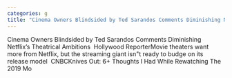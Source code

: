 ```yaml
---
categories: g
title: "Cinema Owners Blindsided by Ted Sarandos Comments Diminishing Netflix’s Theatrical Ambitions  Hollywood Reporter"
---
```

Cinema Owners Blindsided by Ted Sarandos Comments Diminishing Netflix’s Theatrical Ambitions&nbsp;&nbsp;Hollywood ReporterMovie theaters want more from Netflix, but the streaming giant isn"t ready to budge on its release model&nbsp;&nbsp;CNBCKnives Out: 6+ Thoughts I Had While Rewatching The 2019 Mo